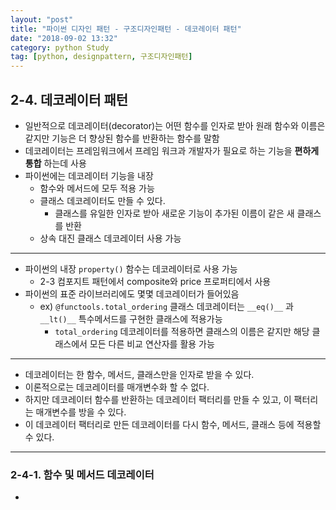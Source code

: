 ```yaml
---
layout: "post"
title: "파이썬 디자인 패턴 - 구조디자인패턴 - 데코레이터 패턴"
date: "2018-09-02 13:32"
category: python Study
tag: [python, designpattern, 구조디자인패턴]
---
```





## 2-4. 데코레이터 패턴

* 일반적으로 데코레이터(decorator)는 어떤 함수를 인자로 받아 원래 함수와 이름은 같지만 기능은 더 향상된 함수를 반환하는 함수를 말함
* 데코레이터는 프레임워크에서 프레임 워크과 개발자가 필요로 하는 기능을 **편하게 통합** 하는데 사용
* 파이썬에는 데코레이터 기능을 내장
  - 함수와 메서드에 모두 적용 가능
  - 클래스 데코레이터도 만들 수 있다.
    - 클래스를 유일한 인자로 받아 새로운 기능이 추가된 이름이 같은 새 클래스를 반환
  - 상속 대진 클래스 데코레이터 사용 가능

---

- 파이썬의 내장 `property()` 함수는 데코레이터로 사용 가능
  - 2-3 컴포지트 패턴에서 composite와 price 프로퍼티에서 사용
- 파이썬의 표준 라이브러리에도 몇몇 데코레이터가 들어있음
  - ex) `@functools.total_ordering` 클래스 데코레이터는 `__eq()__` 과 `__lt()__` 특수메서드를 구현한 클래스에 적용가능
    - `total_ordering` 데코레이터를 적용하면 클래스의 이름은 같지만 해당 클래스에서 모든 다른 비교 연산자를 활용 가능

---

- 데코레이터는 한 함수, 메서드, 클래스만을 인자로 받을 수 있다.
- 이론적으로는 데코레이터를 매개변수화 할 수 없다.
- 하지만 데코레이터 함수를 반환하는 데코레이터 팩터리를 만들 수 있고, 이 팩터리는 매개변수를 방을 수 있다.
- 이 데코레이터 팩터리로 만든 데코레이터를 다시 함수, 메서드, 클래스 등에 적용할 수 있다.

---

### 2-4-1. 함수 및 메서드 데코레이터

-
